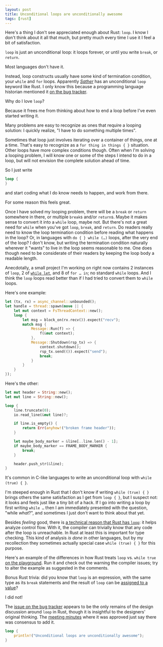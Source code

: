 ```yaml
---
layout: post
title: Unconditional loops are unconditionally awesome
tags: [rust]
---
```


Here's a thing I don't see appreciated enough about Rust: `loop`.
I know I don't think about it all that much,
but pretty much every time I use it I feel a bit of satisfaction.

`loop` is just an unconditional loop:
it loops forever, or until you write `break`, or `return`.

Most languages don't have it.

Instead, loop constructs usually have some kind of termination condition,
your `while` and `for` loops.
Apparently _[Sather]_ has an unconditional `loop` keyword like Rust.
I only know this because a programming language historian mentioned it [on the bug tracker][bug2].

Why do I love `loop`?

Because it frees me from thinking about how to end a loop
before I've even started writing it.

Many problems are easy to recognize as ones that require a looping solution:
I quickly realize, "I have to do something multiple times".

Sometimes that loop just involves iterating over a container of things,
one at a time.
That's easy to recognize as a `for thing in things { }` situation.
Other loops have more complex conditions though.
Often when I'm solving a looping problem,
I will know one or some of the steps I intend to do in a loop,
but will not envision the complete solution ahead of time.

So I just write

```rust
loop {
}
```

and start coding what I do know needs to happen,
and work from there.

For some reason this feels great.

Once I have solved my looping problem,
there will be a `break` or `return` somewhere in there,
or multiple `break`s and/or `return`s.
Maybe it makes sense to convert it into a `while` loop,
maybe not. But there's not a great need
for `while` when you've got `loop`, `break`, and `return`.
Do readers really need to know the loop termination condition
before reading what happens in the loop?
Or, in languages with `do { } while (…)` loops,
after the very end of the loop?
I don't know,
but writing the termination condition
naturally wherever it "wants" to live in the loop
seems reasonable to me.
One does though need to be considerate of
their readers by keeping the loop body a readable length.

Anecdotally, a small project I'm working on right now
contains 2 instances of `loop`, 2 of [`while let`],
and 8 of `for … in`;
no standard `while` loops.
And I think the `loop` loops read better than if I had
tried to convert them to `while` loops.

[`while let`]: https://doc.rust-lang.org/rust-by-example/flow_control/while_let.html

Here's one example:

```rust
let (tx, rx) = async_channel::unbounded();
let handle = thread::spawn(move || {
    let mut context = FsThreadContext::new();
    loop {
        let msg = block_on(rx.recv()).expect("recv");
        match msg {
            Message::Run(f) => {
                f(&mut context);
            },
            Message::Shutdown(rsp_tx) => {
                context.shutdown();
                rsp_tx.send(()).expect("send");
                break;
            }
        }
    }
});
```

Here's the other:

```rust
let mut header = String::new();
let mut line = String::new();

loop {
    line.truncate(0);
    io.read_line(&mut line)?;

    if line.is_empty() {
        return Err(anyhow!("broken frame header"));
    }

    let maybe_body_marker = &line[..line.len() - 1];
    if maybe_body_marker == FRAME_BODY_MARKER {
        break;
    }

    header.push_str(&line);
}
```

It's common in C-like languages to write an unconditional loop
with `while (true) { }`.

I'm steeped enough in Rust that I don't know if writing `while (true) { }`
brings others the same satisfaction as I get from `loop { }`,
but I suspect not: it looks and feels just like a tiny bit of a hack.
If I go into writing a loop by first writing `while …`
then I am immediately presented with the question,
"while _what_?",
and sometimes I just don't want to think about that yet.

Besides _feeling_ good,
there is [a technical reason that Rust has `loop`][bug]:
it helps analyze control flow.
With it, the compiler can trivially know that any code
after the loop is unreachable.
In Rust at least this is important for type checking.
This kind of analysis _is done_ in other languages,
but by my recollection they sometimes actually
special case `while (true) { }` for this purpose.

Here's an example of the differences in how Rust
treats `loop` vs. `while true` [on the playground][pg].
Run it and check out the warning the compiler
issues; try to alter the example as suggested in the comments.

[pg]: https://play.rust-lang.org/?version=stable&mode=debug&edition=2018&gist=010dce12fdd4c0818322717e161a2f91

Bonus Rust trivia:
did you know that `loop` is an expression,
with the same type as its `break` statements
and the result of `loop` can be [assigned to a value][lv]?

I did not!

[lv]: https://doc.rust-lang.org/stable/reference/expressions/loop-expr.html#break-and-loop-values

The [issue on the bug tracker][bug] appears
to be the only remains of the design discussion around `loop` in Rust,
though it is insightful to the designers' original thinking.
The [meeting minutes][mins] where it was approved
just say there was consensus to add it.

[bug]: https://github.com/rust-lang/rust/issues/1906
[bug2]: https://github.com/rust-lang/rust/issues/1906#issuecomment-4240501
[mins]: https://github.com/rust-lang/meeting-minutes/blob/master/weekly-meetings/2012-03-06.md
[Sather]: https://en.wikipedia.org/wiki/Sather

```rust
loop {
    println!("Unconditional loops are unconditionally awesome");
}
```
